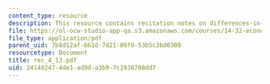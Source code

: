 ```yaml
---
content_type: resource
description: This resource contains recitation notes on differences-in-differences.
file: https://ol-ocw-studio-app-qa.s3.amazonaws.com/courses/14-32-econometrics-spring-2007/241402474de1ad9da3b97c1938788dd7_rec_4_13.pdf
file_type: application/pdf
parent_uid: 7b8d12af-661d-7d21-89f0-53b5c3bd0309
resourcetype: Document
title: rec_4_13.pdf
uid: 24140247-4de1-ad9d-a3b9-7c1938788dd7
---
```

